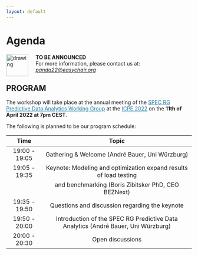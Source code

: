 ```yaml
---
layout: default
---
```

<h1><b>Agenda</b></h1>

<img src="https://cdn.pixabay.com/photo/2017/03/08/14/20/flat-2126885_1280.png" alt="drawing" width="60" ALIGN="left" style="margin-right: 20px; margin-bottom: 20px"/> 

<b>TO BE ANNOUNCED</b><br>For more information, please contact us at: <i style="color: #2db04b"> panda22@easychair.org </i>



<h2><b>PROGRAM</b></h2>

The workshop will take place at the annual meeting of the <a href="https://research.spec.org/working-groups/rg-predictive-data-analytics/" style="color:#227da3">SPEC RG Predictive Data Analytics Working Group</a> at the <a href="https://icpe2022.spec.org/" style="color:#227da3">ICPE 2022</a> on the **11th of April 2022 at 7pm CEST**. 
<p>The following is planned to be our program schedule:</p>

|      Time     |                                       Topic                                       |
|:-------------:|:---------------------------------------------------------------------------------:|
| 19:00 - 19:05 | Gathering & Welcome (André Bauer, Uni Würzburg)                                   |
| 19:05 - 19:35 | Keynote: Modeling and optimization expand results of load testing                 |
|               |          and benchmarking (Boris Zibitsker PhD, CEO BEZNext)                      |
| 19:35 - 19:50 | Questions and discussion regarding the keynote                                    |
| 19:50 - 20:00 | Introduction of the SPEC RG Predictive Data Analytics (André Bauer, Uni Würzburg) |
| 20:00 - 20:30 | Open discussions                                                                  |


